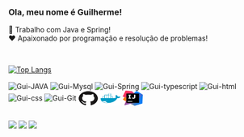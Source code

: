 
### Ola, meu nome é Guilherme!

🔭 Trabalho com Java e Spring! 
<br>
♥️ Apaixonado por programação e resolução de problemas!

<br>

[![Top Langs](https://github-readme-stats.vercel.app/api/top-langs/?username=guilhermeMelo01&layout=compact)](https://github.com/anuraghazra/github-readme-stats)
  <div style="display: inline_block">
  <img align="center" alt="Gui-JAVA" height="30" width="40" src="https://cdn.jsdelivr.net/gh/devicons/devicon/icons/java/java-original-wordmark.svg" />
  <img align="center" alt="Gui-Mysql" height="30" width="40" src="https://cdn.jsdelivr.net/gh/devicons/devicon/icons/mysql/mysql-plain-wordmark.svg" />
  <img align="center" alt="Gui-Spring" height="30" width="40" src="https://cdn.jsdelivr.net/gh/devicons/devicon/icons/spring/spring-original.svg" />
  <img align="center" alt="Gui-typescript" height="30" width="40" src="https://cdn.iconscout.com/icon/free/png-256/typescript-1174965.png" /> 
  <img align="center" alt="Gui-html" height="30" width="40" src="https://cdn-icons-png.flaticon.com/512/732/732212.png" /> 
  <img align="center" alt="Gui-css" height="30" width="40" src="https://cdn-icons-png.flaticon.com/512/732/732190.png" /> 
  <img align="center" alt="Gui-Git" height="30" width="40" src="https://cdn.jsdelivr.net/gh/devicons/devicon/icons/git/git-original.svg" />
  <img align="center" alt="Gui-GitHub" height="30" width="40" src="https://raw.githubusercontent.com/devicons/devicon/1119b9f84c0290e0f0b38982099a2bd027a48bf1/icons/github/github-original.svg" />
  <img align="center" alt="Gui-Docker" height="30" width="40" src="https://raw.githubusercontent.com/devicons/devicon/1119b9f84c0290e0f0b38982099a2bd027a48bf1/icons/docker/docker-plain.svg" />
  <img align="center" alt="Gui-Docker" height="30" width="40" src="https://raw.githubusercontent.com/devicons/devicon/1119b9f84c0290e0f0b38982099a2bd027a48bf1/icons/intellij/intellij-original.svg" /> 
</div>

  
  ##
  <div align="left">
  <a href="https://api.whatsapp.com/send?phone=5585991085241&text=Ol%C3%A1%2C%20Gostaria%20de%20saber%20mais%20sobre%20seus%20servi%C3%A7os%20como%20desenvolvedor!" target="_blank"><img src="https://cdn.discordapp.com/attachments/937340483997421593/1005811841827614761/unknown.png" target="_blank"></a> 
  <a href="https://www.linkedin.com/in/guillherme-melo/" target="_blank"><img src="https://img.shields.io/badge/-LinkedIn-%230077B5?style=for-the-badge&logo=linkedin&logoColor=white" target="_blank"></a> 
  <a href="mailto:meloguilherme1994@gmail.com" target="_blank"><img src="https://camo.githubusercontent.com/92ad66c6217ab4b8c1f1c0b52a2e68964e4c7eef0417064a410ef1cdb8ba8e2d/68747470733a2f2f696d672e736869656c64732e696f2f62616467652f676d61696c2d2532336666343334332e7376673f267374796c653d666f722d7468652d6261646765266c6f676f3d676d61696c266c6f676f436f6c6f723d7768697465" target="_blank"></a> 
</div>
